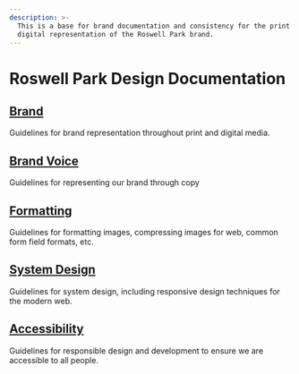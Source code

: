 ```yaml
---
description: >-
  This is a base for brand documentation and consistency for the print and
  digital representation of the Roswell Park brand.
---
```


# Roswell Park Design Documentation

## [Brand](brand-overview/)

Guidelines for brand representation throughout print and digital media.

## [Brand Voice](brand-voice/)

Guidelines for representing our brand through copy

## [Formatting](formatting/)

Guidelines for formatting images, compressing images for web, common form field formats, etc.

## [System Design](system-design/)

Guidelines for system design, including responsive design techniques for the modern web.

## [Accessibility](accessibility/)

Guidelines for responsible design and development to ensure we are accessible to all people.

